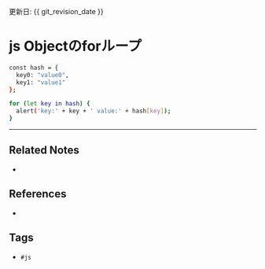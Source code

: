 更新日: {{ git_revision_date }}

# js Objectのforループ
```sh
const hash = {
  key0: "value0",
  key1: "value1"
};

for (let key in hash) {
  alert('key:' + key + ' value:' + hash[key]);
}

```

---
## Related Notes
- 

## References
- 

## Tags
- `#js`